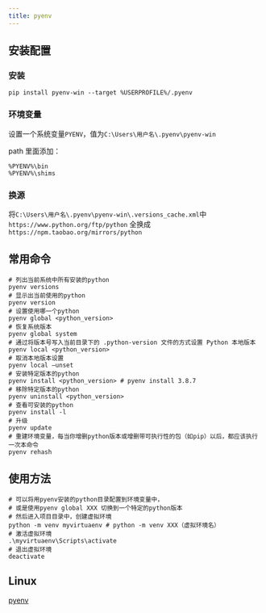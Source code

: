 ```yaml
---
title: pyenv
---
```


## 安装配置

### 安装

```shell
pip install pyenv-win --target %USERPROFILE%/.pyenv
```

### 环境变量

设置一个系统变量`PYENV`，值为`C:\Users\用户名\.pyenv\pyenv-win`

path 里面添加：

```shell
%PYENV%\bin
%PYENV%\shims
```

### 换源

将`C:\Users\用户名\.pyenv\pyenv-win\.versions_cache.xml`中 `https://www.python.org/ftp/python` 全换成 `https://npm.taobao.org/mirrors/python`

## 常用命令

```shell
# 列出当前系统中所有安装的python
pyenv versions
# 显示出当前使用的python
pyenv version
# 设置使用哪一个python
pyenv global <python_version>
# 恢复系统版本
pyenv global system
# 通过将版本号写入当前目录下的 .python-version 文件的方式设置 Python 本地版本
pyenv local <python_version>
# 取消本地版本设置
pyenv local –unset
# 安装特定版本的python
pyenv install <python_version> # pyenv install 3.8.7
# 移除特定版本的python
pyenv uninstall <python_version>
# 查看可安装的python
pyenv install -l
# 升级
pyenv update
# 重建环境变量，每当你增删python版本或增删带可执行性的包（如pip）以后，都应该执行一次本命令
pyenv rehash  
```

## 使用方法

```shell
# 可以将用pyenv安装的python目录配置到环境变量中，
# 或是使用pyenv global XXX 切换到一个特定的python版本
# 然后进入项目目录中，创建虚拟环境
python -m venv myvirtuaenv # python -m venv XXX（虚拟环境名）
# 激活虚拟环境
.\myvirtuaenv\Scripts\activate
# 退出虚拟环境
deactivate
```

## Linux

[pyenv](/tools/system/ubuntu.html#pyenv)